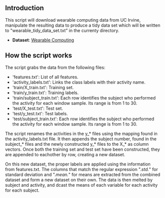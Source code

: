 ## Introduction

This script will download wearable computing data from UC Irvine, manipulate the resulting data to produce a tidy data set which will be written to "wearable_tidy_data_set.txt" in the currenty directory.

* <b>Dataset</b>: <a href="https://d396qusza40orc.cloudfront.net/getdata%2Fprojectfiles%2FUCI%20HAR%20Dataset.zip">Wearable Computing</a>

## How the script works

The script grabs the data from the following files:

* 'features.txt': List of all features.
* 'activity_labels.txt': Links the class labels with their activity name.
* 'train/X_train.txt': Training set.
* 'train/y_train.txt': Training labels.
* 'train/subject_train.txt': Each row identifies the subject who performed the activity for each window sample. Its range is from 1 to 30.
* 'test/X_test.txt': Test set.
* 'test/y_test.txt': Test labels.
* 'test/subject_train.txt': Each row identifies the subject who performed the activity for each window sample. Its range is from 1 to 30.

The script renames the activities in the y_* files using the mapping found in the activity_labels.txt file.  It then appends the subject number, found in the subject_* files and the newly constructed y_* files to the X_* as column vectors.  Once both the training set and test set have been constructed, they are appended to eachother by row, creating a new dataset.

On this new dataset, the proper labels are applied using the information from features.txt.  The columns that match the regular expression ".*std.*" for standard deviation and ".*mean.*" for means are extracted from the combined dataset and form a new dataset on their own.  The data is then melted by subject and activity, and dcast the means of each variable for each activity for each subject.
